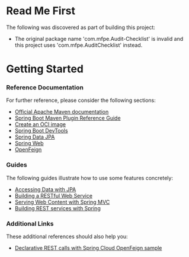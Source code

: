 # Read Me First
The following was discovered as part of building this project:

* The original package name 'com.mfpe.Audit-Checklist' is invalid and this project uses 'com.mfpe.AuditChecklist' instead.

# Getting Started

### Reference Documentation
For further reference, please consider the following sections:

* [Official Apache Maven documentation](https://maven.apache.org/guides/index.html)
* [Spring Boot Maven Plugin Reference Guide](https://docs.spring.io/spring-boot/docs/2.6.4/maven-plugin/reference/html/)
* [Create an OCI image](https://docs.spring.io/spring-boot/docs/2.6.4/maven-plugin/reference/html/#build-image)
* [Spring Boot DevTools](https://docs.spring.io/spring-boot/docs/2.6.4/reference/htmlsingle/#using-boot-devtools)
* [Spring Data JPA](https://docs.spring.io/spring-boot/docs/2.6.4/reference/htmlsingle/#boot-features-jpa-and-spring-data)
* [Spring Web](https://docs.spring.io/spring-boot/docs/2.6.4/reference/htmlsingle/#boot-features-developing-web-applications)
* [OpenFeign](https://docs.spring.io/spring-cloud-openfeign/docs/current/reference/html/)

### Guides
The following guides illustrate how to use some features concretely:

* [Accessing Data with JPA](https://spring.io/guides/gs/accessing-data-jpa/)
* [Building a RESTful Web Service](https://spring.io/guides/gs/rest-service/)
* [Serving Web Content with Spring MVC](https://spring.io/guides/gs/serving-web-content/)
* [Building REST services with Spring](https://spring.io/guides/tutorials/bookmarks/)

### Additional Links
These additional references should also help you:

* [Declarative REST calls with Spring Cloud OpenFeign sample](https://github.com/spring-cloud-samples/feign-eureka)


